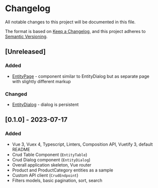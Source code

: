 # Changelog
All notable changes to this project will be documented in this file.

The format is based on [Keep a Changelog](https://keepachangelog.com/en/1.0.0/),
and this project adheres to [Semantic Versioning](https://semver.org/spec/v2.0.0.html).

## [Unreleased]
### Added
- [EntityPage]('../admin-SPA/src/components/common/EntityPage.vue') - component similar to EntityDialog but as separate page with slightly different markup

### Changed
- [EntityDialog]('../admin-SPA/src/components/common/EntityDialog.vue') - dialog is persistent

## [0.1.0] - 2023-07-17
### Added
- Vue 3, Vuex 4, Typescript, Linters, Composition API, Vuetify 3, default README
- Crud Table Component (`EntityTable`)
- Crud Dialog component (`EntityDialog`)
- Overall application skeleton, Vue router
- Product and ProductCategory entities as a sample
- Custom API client (`CrudEndpoint`)
- Filters models, basic pagination, sort, search
